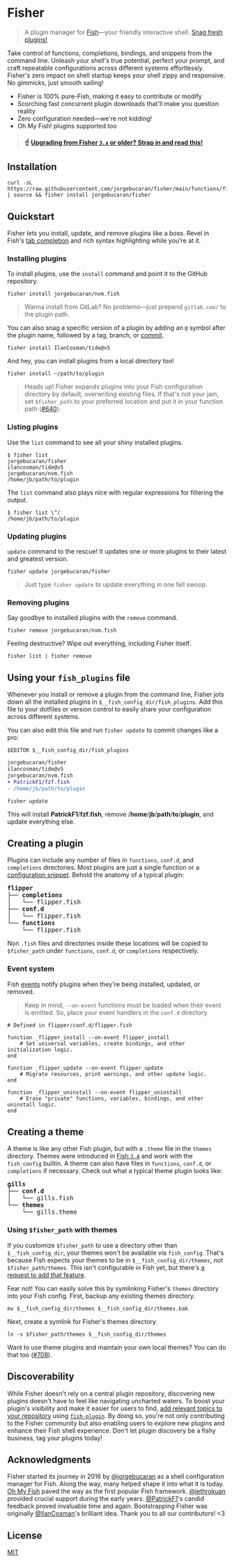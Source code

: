 # Fisher

> A plugin manager for [Fish](https://fishshell.com)—your friendly interactive shell. [Snag fresh plugins!](https://git.io/awesome.fish)

Take control of functions, completions, bindings, and snippets from the command line. Unleash your shell's true potential, perfect your prompt, and craft repeatable configurations across different systems effortlessly. Fisher's zero impact on shell startup keeps your shell zippy and responsive. No gimmicks, just smooth sailing!

- Fisher is 100% pure-Fish, making it easy to contribute or modify
- Scorching fast concurrent plugin downloads that'll make you question reality
- Zero configuration needed—we're not kidding!
- Oh My Fish! plugins supported too

> #### ☝️ [Upgrading from Fisher `3.x` or older? Strap in and read this!](https://github.com/jorgebucaran/fisher/issues/652)

## Installation

```console
curl -sL https://raw.githubusercontent.com/jorgebucaran/fisher/main/functions/fisher.fish | source && fisher install jorgebucaran/fisher
```

## Quickstart

Fisher lets you install, update, and remove plugins like a boss. Revel in Fish's [tab completion](https://fishshell.com/docs/current/index.html#completion) and rich syntax highlighting while you're at it.

### Installing plugins

To install plugins, use the `install` command and point it to the GitHub repository.

```console
fisher install jorgebucaran/nvm.fish
```

> Wanna install from GitLab? No problemo—just prepend `gitlab.com/` to the plugin path.

You can also snag a specific version of a plugin by adding an `@` symbol after the plugin name, followed by a tag, branch, or [commit](https://git-scm.com/docs/gitglossary#Documentation/gitglossary.txt-aiddefcommit-ishacommit-ishalsocommittish).

```console
fisher install IlanCosman/tide@v5
```

And hey, you can install plugins from a local directory too!

```console
fisher install ~/path/to/plugin
```

> Heads up! Fisher expands plugins into your Fish configuration directory by default, overwriting existing files. If that's not your jam, set `$fisher_path` to your preferred location and put it in your function path ([#640](https://github.com/jorgebucaran/fisher/issues/640)).

### Listing plugins

Use the `list` command to see all your shiny installed plugins.

```console
$ fisher list
jorgebucaran/fisher
ilancosman/tide@v5
jorgebucaran/nvm.fish
/home/jb/path/to/plugin
```

The `list` command also plays nice with regular expressions for filtering the output.

```console
$ fisher list \^/
/home/jb/path/to/plugin
```

### Updating plugins

`update` command to the rescue! It updates one or more plugins to their latest and greatest version.

```console
fisher update jorgebucaran/fisher
```

> Just type `fisher update` to update everything in one fell swoop.

### Removing plugins

Say goodbye to installed plugins with the `remove` command.

```console
fisher remove jorgebucaran/nvm.fish
```

Feeling destructive? Wipe out everything, including Fisher itself.

```console
fisher list | fisher remove
```

## Using your `fish_plugins` file

Whenever you install or remove a plugin from the command line, Fisher jots down all the installed plugins in `$__fish_config_dir/fish_plugins`. Add this file to your dotfiles or version control to easily share your configuration across different systems.

You can also edit this file and run `fisher update` to commit changes like a pro:

```console
$EDITOR $__fish_config_dir/fish_plugins
```

```diff
jorgebucaran/fisher
ilancosman/tide@v5
jorgebucaran/nvm.fish
+ PatrickF1/fzf.fish
- /home/jb/path/to/plugin
```

```console
fisher update
```

This will install **PatrickF1**/**fzf.fish**, remove /**home**/**jb**/**path**/**to**/**plugin**, and update everything else.

## Creating a plugin

Plugins can include any number of files in `functions`, `conf.d`, and `completions` directories. Most plugins are just a single function or a [configuration snippet](https://fishshell.com/docs/current/index.html#configuration). Behold the anatomy of a typical plugin:

<pre>
<b>flipper</b>
├── <b>completions</b>
│   └── flipper.fish
├── <b>conf.d</b>
│   └── flipper.fish
└── <b>functions</b>
    └── flipper.fish
</pre>

Non `.fish` files and directories inside these locations will be copied to `$fisher_path` under `functions`, `conf.d`, or `completions` respectively.

### Event system

Fish [events](https://fishshell.com/docs/current/cmds/emit.html) notify plugins when they're being installed, updated, or removed.

> Keep in mind, `--on-event` functions must be loaded when their event is emitted. So, place your event handlers in the `conf.d` directory.

```fish
# Defined in flipper/conf.d/flipper.fish

function _flipper_install --on-event flipper_install
    # Set universal variables, create bindings, and other initialization logic.
end

function _flipper_update --on-event flipper_update
    # Migrate resources, print warnings, and other update logic.
end

function _flipper_uninstall --on-event flipper_uninstall
    # Erase "private" functions, variables, bindings, and other uninstall logic.
end
```

## Creating a theme

A theme is like any other Fish plugin, but with a `.theme` file in the `themes` directory. Themes were introduced in [Fish `3.4`](https://github.com/fish-shell/fish-shell/releases/tag/3.4.0) and work with the `fish_config` builtin. A theme can also have files in `functions`, `conf.d`, or `completions` if necessary. Check out what a typical theme plugin looks like:

<pre>
<b>gills</b>
├── <b>conf.d</b>
│   └── gills.fish
└── <b>themes</b>
    └── gills.theme
</pre>

### Using `$fisher_path` with themes

If you customize `$fisher_path` to use a directory other than `$__fish_config_dir`, your themes won't be available via `fish_config`. That's because Fish expects your themes to be in `$__fish_config_dir/themes`, not `$fisher_path/themes`. This isn't configurable in Fish yet, but there's [a request to add that feature](https://github.com/fish-shell/fish-shell/issues/9456).

Fear not! You can easily solve this by symlinking Fisher's `themes` directory into your Fish config. First, backup any existing themes directory.

```console
mv $__fish_config_dir/themes $__fish_config_dir/themes.bak
```

Next, create a symlink for Fisher's themes directory.

```console
ln -s $fisher_path/themes $__fish_config_dir/themes
```

Want to use theme plugins and maintain your own local themes? You can do that too ([#708](https://github.com/jorgebucaran/fisher/issues/708)).

## Discoverability

While Fisher doesn't rely on a central plugin repository, discovering new plugins doesn't have to feel like navigating uncharted waters. To boost your plugin's visibility and make it easier for users to find, [add relevant topics to your repository](https://docs.github.com/en/repositories/managing-your-repositorys-settings-and-features/customizing-your-repository/classifying-your-repository-with-topics#adding-topics-to-your-repository) using [`fish-plugin`](https://github.com/topics/fish-plugin). By doing so, you're not only contributing to the Fisher community but also enabling users to explore new plugins and enhance their Fish shell experience. Don't let plugin discovery be a fishy business, tag your plugins today!

## Acknowledgments

Fisher started its journey in 2016 by [@jorgebucaran](https://github.com/jorgebucaran) as a shell configuration manager for Fish. Along the way, many helped shape it into what it is today. [Oh My Fish](https://github.com/oh-my-fish/oh-my-fish) paved the way as the first popular Fish framework. [@jethrokuan](https://github.com/jethrokuan) provided crucial support during the early years. [@PatrickF1](https://github.com/PatrickF1)'s candid feedback proved invaluable time and again. Bootstrapping Fisher was originally [@IlanCosman](https://github.com/IlanCosman)'s brilliant idea. Thank you to all our contributors! <3

## License

[MIT](LICENSE.md)
